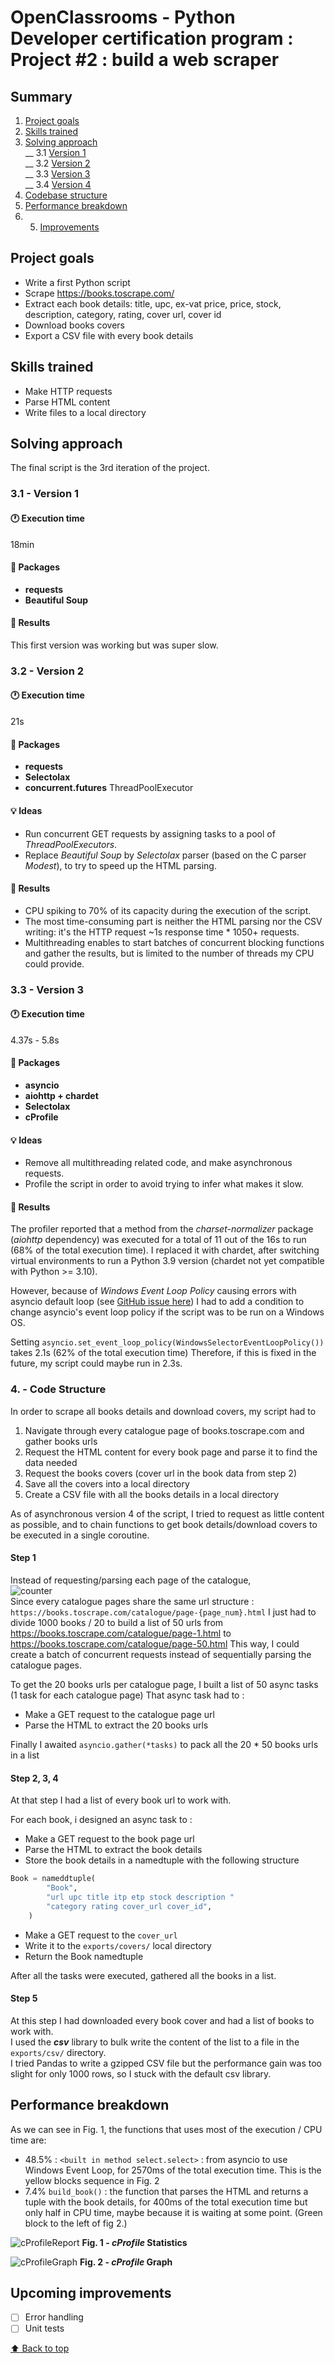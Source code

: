 #  OpenClassrooms - Python Developer certification program : Project #2 : build a web scraper

## <a id='top'>Summary</a>

1. [Project goals](#1)
2. [Skills trained](#2)
3. [Solving approach](#3)  
__ 3.1 [Version 1](#3.1)  
__ 3.2 [Version 2](#3.2)  
__ 3.3 [Version 3](#3.3)  
__ 3.4 [Version 4](#3.4)  
4. [Codebase structure](#4)
5. [Performance breakdown](#5)
6. 5. [Improvements](#6)


## <a id="1">Project goals</a>
- Write a first Python script
- Scrape https://books.toscrape.com/
- Extract each book details: title, upc, ex-vat price, price, stock, 
  description,  category, rating, cover url, cover id
- Download books covers
- Export a CSV file with every book details

## <a id="2">Skills trained</a>
- Make HTTP requests
- Parse HTML content
- Write files to a local directory

## <a id='3'>Solving approach</a>

The final script is the 3rd iteration of the project.

### <a id='3.1'>3.1 - Version 1</a>

#### :clock1: Execution time

18min

#### :file_folder: Packages
- **requests**
- **Beautiful Soup**

#### :memo: Results
This first version was working but was super slow.

### <a id='3.2'>3.2 - Version 2</a>

#### :clock1: Execution time
21s

#### :file_folder: Packages

- **requests** 
- **Selectolax**
- **concurrent.futures** ThreadPoolExecutor

#### :bulb: Ideas

- Run concurrent GET requests by assigning tasks to a pool of _ThreadPoolExecutors_. 
- Replace _Beautiful Soup_ by _Selectolax_ parser (based on the C parser _Modest_), to try to speed up the HTML parsing.

#### :memo: Results 
- CPU spiking to 70% of its capacity during the execution of the script.  
- The most time-consuming part is neither the HTML parsing nor the CSV writing: it's the HTTP request ~1s response time * 1050+ requests.  
- Multithreading enables to start batches of concurrent blocking functions and gather the results, but is limited to the number of threads my CPU could provide.

### <a id='3.3'>3.3 - Version 3</a>

#### :clock1: Execution time
4.37s - 5.8s

#### :file_folder: Packages
- **asyncio**
- **aiohttp + chardet**
- **Selectolax**
- **cProfile**

#### :bulb: Ideas

- Remove all multithreading related code, and make asynchronous requests.
- Profile the script in order to avoid trying to infer what makes it slow.

#### :memo: Results
The profiler reported that a method from the _charset-normalizer_ package (_aiohttp_ dependency) was executed for a total of 11 out of the 16s to run (68% of the total execution time).
I replaced it with chardet, after switching virtual environments to run a Python 3.9 version (chardet not yet compatible with Python >= 3.10).

However, because of _Windows Event Loop Policy_ causing errors with asyncio default loop (see [GitHub issue here](https://github.com/encode/httpx/issues/914)) I had to add a condition to change asyncio's event loop policy if the script was to be run on a Windows OS.

Setting `asyncio.set_event_loop_policy(WindowsSelectorEventLoopPolicy())` takes 2.1s (62% of the total execution time)
Therefore, if this is fixed in the future, my script could maybe run in 2.3s. 

### <a id='4'>4. - Code Structure</a>

In order to scrape all books details and download covers, my script had to 

1. Navigate through every catalogue page of books.toscrape.com and gather books urls
2. Request the HTML content for every book page and parse it to find the data needed
3. Request the books covers (cover url in the book data from step 2)
4. Save all the covers into a local directory
5. Create a CSV file with all the books details in a local directory

As of asynchronous version 4 of the script, I tried to request as little content as possible, and to chain functions to get book details/download covers to be executed in a single coroutine.

#### Step 1
Instead of requesting/parsing each page of the catalogue,   
![counter](assets/catalogue_1_count.png)  
Since every catalogue pages share the same url structure : `https://books.toscrape.com/catalogue/page-{page_num}.html`
I just had to divide 1000 books / 20 to build a list of 50 urls from https://books.toscrape.com/catalogue/page-1.html to https://books.toscrape.com/catalogue/page-50.html 
This way, I could create a batch of concurrent requests instead of sequentially parsing the catalogue pages.

To get the 20 books urls per catalogue page, I built a list of 50 async tasks (1 task for each catalogue page)
That async task had to :
- Make a GET request to the catalogue page url
- Parse the HTML to extract the 20 books urls

Finally I awaited `asyncio.gather(*tasks)` to pack all the 20 * 50 books urls in a list

#### Step 2, 3, 4

At that step I had a list of every book url to work with.

For each book, i designed an async task to :
- Make a GET request to the book page url
- Parse the HTML to extract the book details
- Store the book details in a namedtuple with the following structure

```python
Book = nameddtuple(
        "Book",
        "url upc title itp etp stock description "
        "category rating cover_url cover_id",
    )
```

- Make a GET request to the `cover_url`
- Write it to the `exports/covers/` local directory
- Return the Book namedtuple

After all the tasks were executed, gathered all the books in a list.

#### Step 5

At this step I had downloaded every book cover and had a list of books to work with.  
I used the _**csv**_ library to bulk write the content of the list to a file in the `exports/csv/` directory.  
I tried Pandas to write a gzipped CSV file but the performance gain was too slight for only 1000 rows, so I stuck with the default csv library.

## <a id='5'>Performance breakdown</a>

As we can see in Fig. 1, the functions that uses most of the execution / CPU time are:

- 48.5% : `<built in method select.select>` : from asyncio to use Windows Event Loop, for 2570ms of the total execution time. This is the yellow blocks sequence in Fig. 2
- 7.4% `build_book()` : the function that parses the HTML and returns a tuple with the book details, for 400ms of the total execution time but only half in CPU time, maybe because it is waiting at some point. (Green block to the left of fig 2.)

![cProfileReport](./assets/cprofile.png)
**Fig. 1 - _cProfile_ Statistics**


![cProfileGraph](./assets/cprofile_graph.png)
**Fig. 2 - _cProfile_ Graph**


## <a id='6'>Upcoming improvements</a>

- [ ] Error handling
- [ ] Unit tests

[:arrow_up: Back to top](#top)

